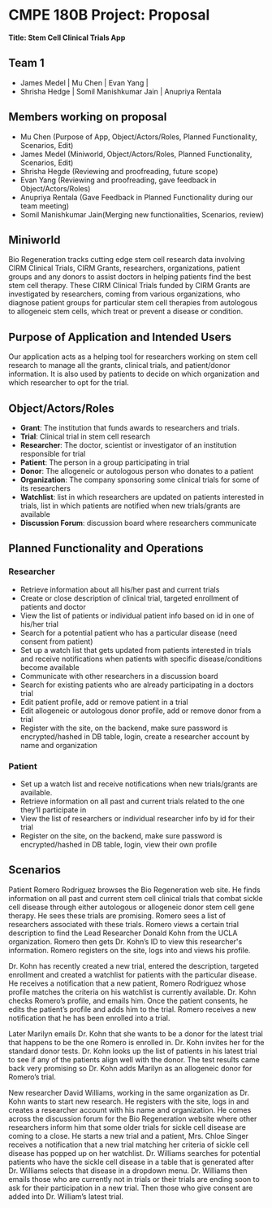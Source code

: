# CMPE 180B Project: Proposal

**Title: Stem Cell Clinical Trials App**

## Team 1

- James Medel | Mu Chen | Evan Yang | 
- Shrisha Hedge | Somil Manishkumar Jain | Anupriya Rentala

## Members working on proposal

- Mu Chen (Purpose of App, Object/Actors/Roles, Planned Functionality, Scenarios, Edit)
- James Medel (Miniworld, Object/Actors/Roles, Planned Functionality, Scenarios, Edit)
- Shrisha Hegde (Reviewing and proofreading, future scope)
- Evan Yang (Reviewing and proofreading, gave feedback in Object/Actors/Roles)
- Anupriya Rentala (Gave Feedback in Planned Functionality during our team meeting)
- Somil Manishkumar Jain(Merging new functionalities, Scenarios, review)

## Miniworld

Bio Regeneration tracks cutting edge stem cell research data involving CIRM Clinical Trials, CIRM Grants, researchers, organizations, patient groups and any donors to assist doctors in helping patients find the best stem cell therapy. These CIRM Clinical Trials funded by CIRM Grants are investigated by researchers, coming from various organizations, who diagnose patient groups for particular stem cell therapies from autologous to allogeneic stem cells, which treat or prevent a disease or condition.

## Purpose of Application and Intended Users

Our application acts as a helping tool for researchers working on stem cell research to manage all the grants, clinical trials, and patient/donor information. It is also used by patients to decide on which organization and which researcher to opt for the trial.

## Object/Actors/Roles

- **Grant**: The institution that funds awards to researchers and trials.
- **Trial**: Clinical trial in stem cell research
- **Researcher**: The doctor, scientist or investigator of an institution responsible for trial
- **Patient**: The person in a group participating in trial
- **Donor**: The allogeneic or autologous person who donates to a patient
- **Organization**: The company sponsoring some clinical trials for some of its researchers
- **Watchlist**: list in which researchers are updated on patients interested in trials, list in which patients are notified when new trials/grants are available
- **Discussion Forum**: discussion board where researchers communicate

## Planned Functionality and Operations 

### Researcher

- Retrieve information about all his/her past and current trials
- Create or close description of clinical trial, targeted enrollment of patients and doctor
- View the list of patients or individual patient info based on id in one of his/her trial
- Search for a potential patient who has a particular disease (need consent from patient)
- Set up a watch list that gets updated from patients interested in trials and receive notifications when patients with specific disease/conditions become available 
- Communicate with other researchers in a discussion board
- Search for existing patients who are already participating in a doctors trial
- Edit patient profile, add or remove patient in a trial
- Edit allogeneic or autologous donor profile, add or remove donor from a trial
- Register with the site, on the backend, make sure password is encrypted/hashed in DB table, login, create a researcher account by name and organization 

### Patient

- Set up a watch list and receive notifications when new trials/grants are available.
- Retrieve information on all past and current trials related to the one they’ll participate in
- View the list of researchers or individual researcher info by id for their trial
- Register on the site, on the backend, make sure password is encrypted/hashed in DB table, login, view their own profile

## Scenarios

Patient Romero Rodriguez browses the Bio Regeneration web site. He finds information on all past and current stem cell clinical trials that combat sickle cell disease through either autologous or allogeneic donor stem cell gene therapy. He sees these trials are promising. Romero sees a list of researchers associated with these trials. Romero views a certain trial description to find the Lead Researcher Donald Kohn from the UCLA organization. Romero then gets Dr. Kohn’s ID to view this researcher's information. Romero registers on the site, logs into and views his profile. 

Dr. Kohn has recently created a new trial, entered the description, targeted enrollment and created a watchlist for patients with the particular disease.  He receives a notification that a new patient, Romero Rodriguez whose profile matches the criteria on his watchlist is currently available. Dr. Kohn checks Romero’s profile, and emails him. Once the patient consents, he edits the patient’s profile and adds him to the trial. Romero receives a new notification that he has been enrolled into a trial.

Later Marilyn emails Dr. Kohn that she wants to be a donor for the latest trial that happens to be the one Romero is enrolled in. Dr. Kohn invites her for the standard donor tests. Dr. Kohn looks up the list of patients in his latest trial to see if any of the patients align well with the donor. The test results came back very promising so Dr. Kohn adds Marilyn as an allogeneic donor for Romero’s trial. 

New researcher David Williams, working in the same organization as Dr. Kohn wants to start new research. He registers with the site, logs in and creates a researcher account with his name and organization.  He comes across the discussion forum for the Bio Regeneration website where other researchers inform him that some older trials for sickle cell disease are coming to a close. He starts a new trial and a patient, Mrs. Chloe Singer receives a notification that a new trial matching her criteria of sickle cell disease has popped up on her watchlist. Dr. Williams searches for potential patients who have the sickle cell disease in a table that is generated after Dr. Williams selects that disease in a dropdown menu. Dr. Williams then emails those who are currently not in trials or their trials are ending soon to ask for their participation in a new trial. Then those who give consent are added into Dr. William’s latest trial. 
